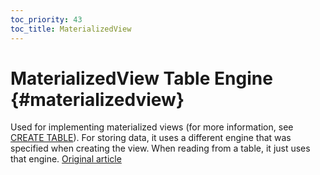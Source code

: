 ```yaml
---
toc_priority: 43
toc_title: MaterializedView
---
```


# MaterializedView Table Engine {#materializedview}

Used for implementing materialized views (for more information, see [CREATE TABLE](../../../sql-reference/statements/create.md)). For storing data, it uses a different engine that was specified when creating the view. When reading from a table, it just uses that engine.
[Original article](https://clickhouse.tech/docs/en/operations/table_engines/materializedview/) <!--hide-->
